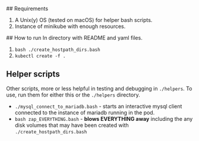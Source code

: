 ## Requirements
1. A Unix(y) OS (tested on macOS) for helper bash scripts.
2. Instance of minikube with enough resources.

## How to run
In directory with README and yaml files.

1. `bash ./create_hostpath_dirs.bash`
1. `kubectl create -f .`


## Helper scripts
Other scripts, more or less helpful in testing and debugging in `./helpers`. To use, run them for either this or the `./helpers` directory.

- `./mysql_connect_to_mariadb.bash` - starts an interactive mysql client connected
  to the instance of mariadb running in the pod.
- `bash zap_EVERYTHING.bash` - **blows EVERYTHING away** including the any disk
  volumes that may have been created with `./create_hostpath_dirs.bash`
